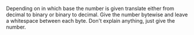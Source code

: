 <!-- To binary or to decimal-->
<!-- #+description: translate to binary -->
<!-- #+name: translate-to-binary -->

Depending on in which base the number is given translate either from decimal to binary or binary to decimal.
Give the number bytewise and leave a whitespace between each byte.
Don't explain anything, just give the number.
